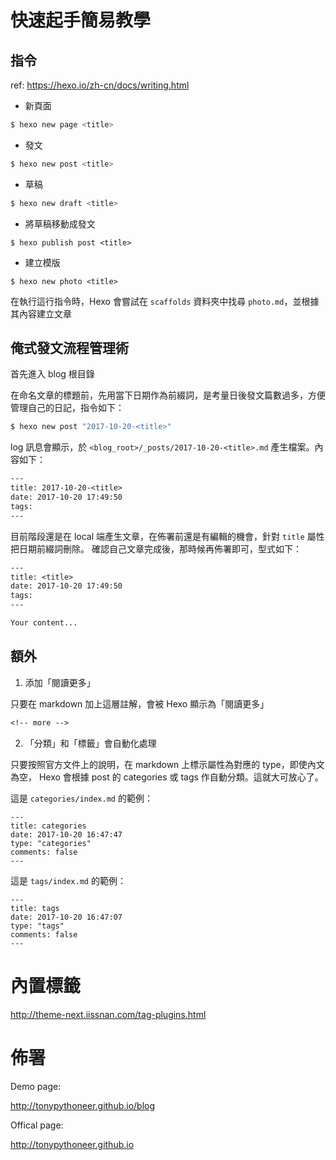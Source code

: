 # 快速起手簡易教學

## 指令

ref: https://hexo.io/zh-cn/docs/writing.html

* 新頁面

```sh
$ hexo new page <title>
```

* 發文

```sh
$ hexo new post <title>
```

* 草稿

```sh
$ hexo new draft <title>
```

* 將草稿移動成發文

```
$ hexo publish post <title>
```

* 建立模版

```
$ hexo new photo <title>
```

在執行這行指令時，Hexo 會嘗試在 `scaffolds` 資料夾中找尋 `photo.md`，並根據其內容建立文章

## 俺式發文流程管理術

首先進入 blog 根目錄

在命名文章的標題前，先用當下日期作為前綴詞，是考量日後發文篇數過多，方便管理自己的日記，指令如下：

```sh
$ hexo new post "2017-10-20-<title>"
```

log 訊息會顯示，於 `<blog_root>/_posts/2017-10-20-<title>.md` 產生檔案。內容如下：

```txt
---
title: 2017-10-20-<title>
date: 2017-10-20 17:49:50
tags:
---
```

目前階段還是在 local 端產生文章，在佈署前還是有編輯的機會，針對 `title` 屬性把日期前綴詞刪除。
確認自己文章完成後，那時候再佈署即可，型式如下：

```txt
---
title: <title>
date: 2017-10-20 17:49:50
tags:
---

Your content...
```

## 額外

1. 添加「閱讀更多」

只要在 markdown 加上這層註解，會被 Hexo 顯示為「閱讀更多」

```txt
<!-- more -->
```

2. 「分類」和「標籤」會自動化處理

只要按照官方文件上的說明，在 markdown 上標示屬性為對應的 type，即使內文為空， Hexo 會根據 post 的 categories 或 tags 作自動分類。這就大可放心了。

這是 `categories/index.md` 的範例：

```
---
title: categories
date: 2017-10-20 16:47:47
type: "categories"
comments: false
---
```

這是 `tags/index.md` 的範例：

```
---
title: tags
date: 2017-10-20 16:47:07
type: "tags"
comments: false
---
```

# 內置標籤

http://theme-next.iissnan.com/tag-plugins.html

# 佈署

Demo page:

http://tonypythoneer.github.io/blog

Offical page:

http://tonypythoneer.github.io
